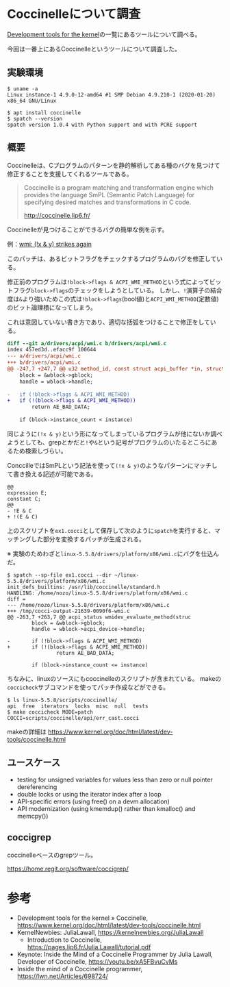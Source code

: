 # Coccinelleについて調査

[Development tools for the kernel](https://www.kernel.org/doc/html/latest/dev-tools/index.html)の一覧にあるツールについて調べる。

今回は一番上にあるCoccinelleというツールについて調査した。

## 実験環境

```
$ uname -a
Linux instance-1 4.9.0-12-amd64 #1 SMP Debian 4.9.210-1 (2020-01-20) x86_64 GNU/Linux

$ apt install coccinelle
$ spatch --version
spatch version 1.0.4 with Python support and with PCRE support
```

## 概要

Coccinelleは、Cプログラムのパターンを静的解析してある種のバグを見つけて修正することを支援してくれるツールである。

> Coccinelle is a program matching and transformation engine which provides the language SmPL (Semantic Patch Language) for specifying desired matches and transformations in C code.
> 
> http://coccinelle.lip6.fr/

Coccinelleが見つけることができるバグの簡単な例を示す。

例：[wmi: (!x & y) strikes again](https://git.kernel.org/pub/scm/linux/kernel/git/torvalds/linux.git/commit/?id=e6bafba5b4765a5a252f1b8d31cbf6d2459da337)

このパッチは、あるビットフラグをチェックするプログラムのバグを修正している。

修正前のプログラムは`!block->flags & ACPI_WMI_METHOD`という式によってビットフラグ`block->flags`のチェックをしようとしている。
しかし、`!`演算子の結合度は`&`より強いためこの式は`!block->flags`(bool値)と`ACPI_WMI_METHOD`(定数値)のビット論理積になってしまう。

これは意図していない書き方であり、適切な括弧をつけることで修正をしている。

```diff
diff --git a/drivers/acpi/wmi.c b/drivers/acpi/wmi.c
index 457ed3d..efacc9f 100644
--- a/drivers/acpi/wmi.c
+++ b/drivers/acpi/wmi.c
@@ -247,7 +247,7 @@ u32 method_id, const struct acpi_buffer *in, struct acpi_buffer *out)
 	block = &wblock->gblock;
 	handle = wblock->handle;
 
-	if (!block->flags & ACPI_WMI_METHOD)
+	if (!(block->flags & ACPI_WMI_METHOD))
 		return AE_BAD_DATA;
 
 	if (block->instance_count < instance)
```

同じように`(!x & y)`という形になってしまっているプログラムが他にないか調べようとしても、grepとかだと`!`や`&`という記号がプログラムのいたるところにあるため検索しづらい。

ConccilleではSmPLという記法を使って`(!x & y)`のようなパターンにマッチして書き換える記述が可能である。

```
@@
expression E;
constant C;
@@
- !E & C
+ !(E & C)
```

上のスクリプトを`ex1.cocci`として保存して次のように`spatch`を実行すると、マッチングした部分を変換するパッチが生成される。

※ 実験のためわざと`linux-5.5.8/drivers/platform/x86/wmi.c`にバグを仕込んだ。

```
$ spatch --sp-file ex1.cocci --dir ~/linux-5.5.8/drivers/platform/x86/wmi.c 
init_defs_builtins: /usr/lib/coccinelle/standard.h
HANDLING: /home/nozo/linux-5.5.8/drivers/platform/x86/wmi.c
diff = 
--- /home/nozo/linux-5.5.8/drivers/platform/x86/wmi.c
+++ /tmp/cocci-output-21639-0090f6-wmi.c
@@ -263,7 +263,7 @@ acpi_status wmidev_evaluate_method(struc
        block = &wblock->gblock;
        handle = wblock->acpi_device->handle;
 
-       if (!block->flags & ACPI_WMI_METHOD)
+       if (!(block->flags & ACPI_WMI_METHOD))
                return AE_BAD_DATA;
 
        if (block->instance_count <= instance)
```

ちなみに、linuxのソースにもcoccinelleのスクリプトが含まれている。
makeの`coccicheck`サブコマンドを使ってパッチ作成などができる。

```
$ ls linux-5.5.8/scripts/coccinelle/
api  free  iterators  locks  misc  null  tests
$ make coccicheck MODE=patch COCCI=scripts/coccinelle/api/err_cast.cocci
```

makeの詳細は https://www.kernel.org/doc/html/latest/dev-tools/coccinelle.html 

## ユースケース

- testing for unsigned variables for values less than zero or null pointer dereferencing
- double locks or using the iterator index after a loop
- API-specific errors (using free() on a devm allocation)
- API modernization (using kmemdup() rather than kmalloc() and memcpy())

## coccigrep

coccinelleベースのgrepツール。

https://home.regit.org/software/coccigrep/

# 参考

- Development tools for the kernel » Coccinelle, https://www.kernel.org/doc/html/latest/dev-tools/coccinelle.html
- KernelNewbies: JuliaLawall, https://kernelnewbies.org/JuliaLawall
  - Introduction to Coccinelle, https://pages.lip6.fr/Julia.Lawall/tutorial.pdf
- Keynote: Inside the Mind of a Coccinelle Programmer by Julia Lawall, Developer of Coccinelle, https://youtu.be/xA5FBvuCvMs
- Inside the mind of a Coccinelle programmer, https://lwn.net/Articles/698724/

